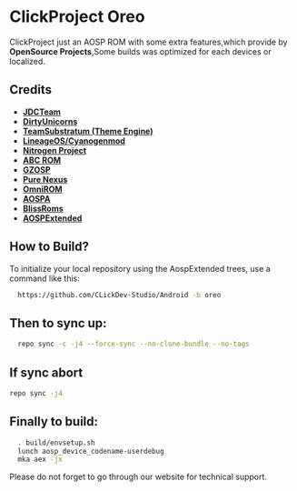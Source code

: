 ﻿ClickProject Oreo===========ClickProject just an AOSP ROM with some extra features,which provide by **OpenSource Projects**,Some builds was optimized for each devices or localized.Credits-------* [**JDCTeam**](https://github.com/AOSP-JF-MM)* [**DirtyUnicorns**](https://github.com/DirtyUnicorns)* [**TeamSubstratum (Theme Engine)**](https://github.com/Substratum)* [**LineageOS/Cyanogenmod**](https://github.com/LineageOS)* [**Nitrogen Project**](https://github.com/nitrogen-project)* [**ABC ROM**](https://github.com/ezio84)* [**GZOSP**](https://github.com/GZOSP)* [**Pure Nexus**](https://github.com/PureNexusProject)* [**OmniROM**](https://github.com/omnirom/)* [**AOSPA**](https://github.com/aospa/)* [**BlissRoms**](https://github.com/BlissRoms)* [**AOSPExtended**](https://github.com/AospExtended)How to Build?-------------To initialize your local repository using the AospExtended trees, use a command like this:```bash  https://github.com/CLickDev-Studio/Android -b oreo```  Then to sync up:----------------```bash  repo sync -c -j4 --force-sync --no-clone-bundle --no-tags```If sync abort-----------------```bashrepo sync -j4```Finally to build:-----------------```bash  . build/envsetup.sh  lunch aosp_device_codename-userdebug  mka aex -jx```Please do not forget to go through our website for technical support.